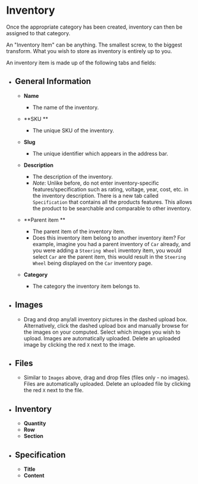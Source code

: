 # Inventory

Once the appropriate category has been created, inventory can then be assigned to that category.

An "Inventory Item" can be anything. The smallest screw, to the biggest transform. What you wish to store as inventory is entirely up to you.

An inventory item is made up of the following tabs and fields:

* ## General Information

  * **Name**
    * The name of the inventory.
  * **SKU **

    * The unique SKU of the inventory.

  * **Slug**

    * The unique identifier which appears in the address bar.

  * **Description**

    * The description of the inventory.
    * _Note_: Unlike before, do not enter inventory-specific features/specification such as rating, voltage, year, cost, etc. in the inventory description. There is a new tab called `Specification` that contains all the products features. This allows the product to be searchable and comparable to other inventory. 

  * **Parent item **

    * The parent item of the inventory item.
    * Does this inventory item belong to another inventory item? For example, imagine you had a parent inventory of `Car` already, and you were adding a `Steering Wheel` inventory item, you would select `Car` are the parent item, this would result in the `Steering Wheel` being displayed on the `Car` inventory page.

  * **Category**

    * The category the inventory item belongs to.
* ## **Images**

  * Drag and drop any/all inventory pictures in the dashed upload box. Alternatively, click the dashed upload box and manually browse for the images on your computed. Select which images you wish to upload. Images are automatically uploaded. Delete an uploaded image by clicking the red `X` next to the image.
* ## **Files**

  * Similar to `Images` above, drag and drop files \(files only - no images\). Files are automatically uploaded. Delete an uploaded file by clicking the red `X` next to the file.
* ## **Inventory**

  * **Quantity**
  * **Row**
  * **Section**
* ## **Specification**

  * **Title**
  * **Content**



